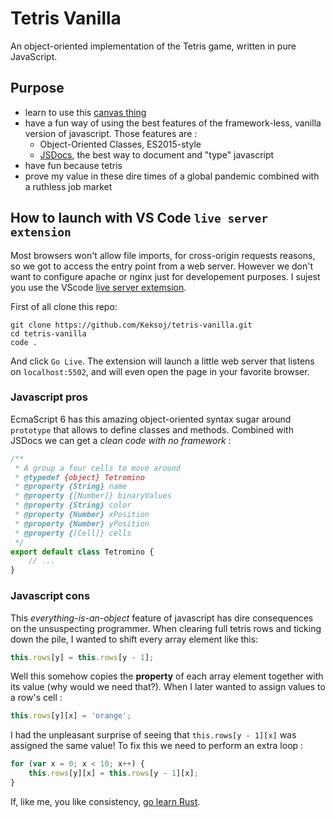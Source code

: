 # Tetris Vanilla

An object-oriented implementation of the Tetris game, written in pure JavaScript.

## Purpose

-   learn to use this [canvas thing](https://developer.mozilla.org/en-US/docs/Web/API/Canvas_API)
-   have a fun way of using the best features of the framework-less, vanilla version of javascript. Those features are :
    -   Object-Oriented Classes, ES2015-style
    -   [JSDocs](https://github.com/jsdoc/jsdoc), the best way to document and "type" javascript
-   have fun because tetris
-   prove my value in these dire times of a global pandemic combined with a ruthless job market

## How to launch with VS Code `live server extension`

Most browsers won't allow file imports, for cross-origin requests reasons, so we got to access the entry point from a web server. However we don't want to configure apache or nginx just for developement purposes. I sujest you use the VScode [live server extemsion](https://marketplace.visualstudio.com/items?itemName=ritwickdey.LiveServer).

First of all clone this repo:

```
git clone https://github.com/Keksoj/tetris-vanilla.git
cd tetris-vanilla
code .
```

And click `Go Live`. The extension will launch a little web server that listens on `localhost:5502`, and will even open the page in your favorite browser.

### Javascript pros

EcmaScript 6 has this amazing object-oriented syntax sugar around `prototype` that allows to define classes and methods. Combined with JSDocs we can get a _clean code with no framework_ :

```js
/**
 * A group a four cells to move around
 * @typedef {object} Tetromino
 * @property {String} name
 * @property {[Number]} binaryValues
 * @property {String} color
 * @property {Number} xPosition
 * @property {Number} yPosition
 * @property {[Cell]} cells
 */
export default class Tetromino {
    // ...
}
```

### Javascript cons

This _everything-is-an-object_ feature of javascript has dire consequences on the unsuspecting programmer. When clearing full tetris rows and ticking down the pile, I wanted to shift every array element like this:

```js
this.rows[y] = this.rows[y - 1];
```

Well this somehow copies the **property** of each array element together with its value (why would we need that?). When I later wanted to assign values to a row's cell :

```js
this.rows[y][x] = 'orange';
```

I had the unpleasant surprise of seeing that `this.rows[y - 1][x]` was assigned the same value! To fix this we need to perform an extra loop :

```js
for (var x = 0; x < 10; x++) {
    this.rows[y][x] = this.rows[y - 1][x];
}
```

If, like me, you like consistency, [go learn Rust](https://doc.rust-lang.org/book/foreword.html).
